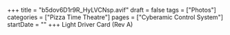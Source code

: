 +++
title = "b5dov6D1r9R_HyLVCNsp.avif"
draft = false
tags = ["Photos"]
categories = ["Pizza Time Theatre"]
pages = ["Cyberamic Control System"]
startDate = ""
+++
Light Driver Card (Rev A)
